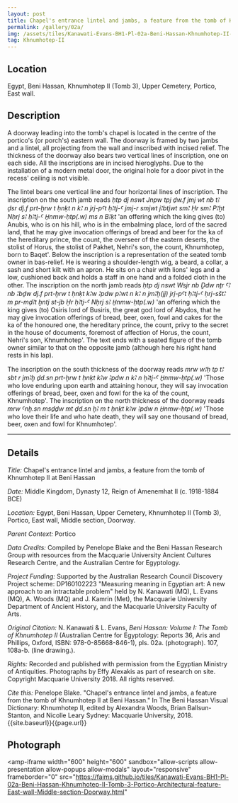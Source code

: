 ```yaml
---
layout: post
title: Chapel's entrance lintel and jambs, a feature from the tomb of Khnumhotep II at Beni Hassan
permalink: /gallery/02a/
img: /assets/tiles/Kanawati-Evans-BH1-Pl-02a-Beni-Hassan-Khnumhotep-II-Tomb-3-Portico-Architectural-feature-East-wall-Middle-section-Doorway.dzi
tag: Khnumhotep-II
---
```


## Location

Egypt, Beni Hassan, Khnumhotep II (Tomb 3), Upper Cemetery, Portico, East wall.

## Description

A doorway leading into the tomb's chapel is located in the centre of the portico's (or porch's) eastern wall. The doorway is framed by two jambs and a lintel, all projecting from the wall and inscribed with incised relief. The thickness of the doorway also bears two vertical lines of inscription, one on each side. All the inscriptions are in incised hieroglyphs. Due to the installation of a modern metal door, the original hole for a door pivot in the recess' ceiling is not visible.

The lintel bears one vertical line and four horizontal lines of inscription. The inscription on the south jamb reads *ḥtp dj nswt Jnpw tpj ḏw.f jmj wt nb tꜢ ḏsr dj.f prt-ḫrw t ḥnḳt n kꜢ n jrj-pꜤt ḥꜢtj-Ꜥ jmj-r smjwt jꜢbtjwt smꜢ Ḥr smꜢ PꜢḫt Nḥrj sꜢ ḥꜢtj-Ꜥ H̱nmw-ḥtp(.w) ms n BꜢḳt* 'an offering which the king gives (to) Anubis, who is on his hill, who is in the embalming place, lord of the sacred land, that he may give invocation offerings of bread and beer for the ka of the hereditary prince, the count, the overseer of the eastern deserts, the stolist of Horus, the stolist of Pakhet, Nehri's son, the count, Khnumhotep, born to Baqet'. Below the inscription is a representation of the seated tomb owner in bas-relief. He is wearing a shoulder-length wig, a beard, a collar, a sash and short kilt with an apron. He sits on a chair with lions' legs and a low, cushioned back and holds a staff in one hand and a folded cloth in the other. The inscription on the north jamb reads *ḥtp dj nswt Wsjr nb Ḏdw nṯr ꜤꜢ nb Ꜣbḏw dj.f prt-ḫrw t ḥnḳt kꜢw Ꜣpdw pꜢwt n kꜢ n jmꜢḫ(jj) jrj-pꜤt ḥꜢtj-Ꜥ ḥrj-sštꜢ m pr-mḏꜢt ḫntj st-jb Ḥr ḥꜢtj-Ꜥ Nḥrj sꜢ H̱nmw-ḥtp(.w)* 'an offering which the king gives (to) Osiris lord of Busiris, the great god lord of Abydos, that he may give invocation offerings of bread, beer, oxen, fowl and cakes for the ka of the honoured one, the hereditary prince, the count, privy to the secret in the house of documents, foremost of affection of Horus, the count, Nehri's son, Khnumhotep'. The text ends with a seated figure of the tomb owner similar to that on the opposite jamb (although here his right hand rests in his lap).

The inscription on the south thickness of the doorway reads *mrw wꜢḥ tp tꜢ sbt r jmꜢḫ ḏd.sn prt-ḫrw t ḥnḳt kꜢw Ꜣpdw n kꜢ n ḥꜢtj-Ꜥ H̱nmw-ḥtp(.w)* 'Those who love enduring upon earth and attaining honour, they will say invocation offerings of bread, beer, oxen and fowl for the ka of the count, Khnumhotep'. The inscription on the north thickness of the doorway reads *mrw Ꜥnḫ.sn msḏḏw mt ḏd.sn ḫꜢ m t ḥnḳt kꜢw Ꜣpdw n H̱nmw-ḥtp(.w)* 'Those who love their life and who hate death, they will say one thousand of bread, beer, oxen and fowl for Khnumhotep'.



<hr/>

## Details

*Title:* Chapel's entrance lintel and jambs, a feature from the tomb of Khnumhotep II at Beni Hassan

*Date:* Middle Kingdom, Dynasty 12, Reign of Amenemhat II (c. 1918-1884 BCE)

*Location:* Egypt, Beni Hassan, Upper Cemetery, Khnumhotep II (Tomb 3), Portico, East wall, Middle section, Doorway.

*Parent Context:* Portico

*Data Credits:* Compiled by Penelope Blake and the Beni Hassan Research Group with resources from the Macquarie University Ancient Cultures Research Centre, and the Australian Centre for Egyptology.

*Project Funding:* Supported by the Australian Research Council Discovery Project scheme: DP160102223 "Measuring meaning in Egyptian art: A new approach to an intractable problem" held by N. Kanawati (MQ), L. Evans (MQ), A. Woods (MQ) and J. Kamrin (Met), the Macquarie University Department of Ancient History, and the Macquarie University Faculty of Arts.

*Original Citation:* N. Kanawati & L. Evans, *Beni Hassan: Volume I: The Tomb of Khnumhotep II* (Australian Centre for Egyptology: Reports 36, Aris and Phillips, Oxford, ISBN: 978-0-85668-846-1), pls. 02a. (photograph). 107, 108a-b. (line drawing.).

*Rights:* Recorded and published with permission from the Egyptian Ministry of Antiquities. Photographs by Effy Alexakis as part of research on site. Copyright Macquarie University 2018. All rights reserved.

*Cite this:* Penelope Blake. "Chapel's entrance lintel and jambs, a feature from the tomb of Khnumhotep II at Beni Hassan." In The Beni Hassan Visual Dictionary: Khnumhotep II, edited by Alexandra Woods, Brian Ballsun-Stanton, and Nicolle Leary Sydney: Macquarie University, 2018. {{site.baseurl}}{{page.url}}

## Photograph

<amp-iframe width="600" height="600"
sandbox="allow-scripts allow-presentation allow-popups allow-modals"
layout="responsive"
frameborder="0"
src="https://faims.github.io/tiles/Kanawati-Evans-BH1-Pl-02a-Beni-Hassan-Khnumhotep-II-Tomb-3-Portico-Architectural-feature-East-wall-Middle-section-Doorway.html"
>
</amp-iframe>

<!-- src="https://tiles.benihassan.com/Kanawati-Evans-BH1-Pl-02a-Beni-Hassan-Khnumhotep-II-Tomb-3-Portico-Architectural-feature-East-wall-Middle-section-Doorway.html" -->